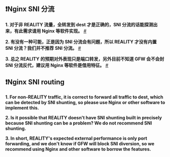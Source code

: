 ## :exclamation:Nginx SNI 分流

**1. 对于非 REALITY 流量，全转发到 dest 才是正确的，SNI 分流的话能探测出来，有此需求请用 Nginx 等软件实现。** [#](https://github.com/XTLS/Xray-core/issues/2360#issuecomment-1646716162)

**2. 有没有一种可能，正是因为 SNI 分流会有问题，所以 REALITY 才没有内置 SNI 分流？我们并不推荐 SNI 分流。** [#](https://github.com/XTLS/Xray-core/issues/2374#issuecomment-1653603429)

**3. 总之 REALITY 的预期对外表现只是端口转发，另外目前不知道 GFW 会不会封 SNI 分流反代，建议用 Nginx 等软件是借用特征。** [#](https://github.com/XTLS/Xray-core/issues/2360#issuecomment-1646734306)

## :exclamation:Nginx SNI routing

**1. For non-REALITY traffic, it is correct to forward all traffic to dest, which can be detected by SNI shunting, so please use Nginx or other software to implement this.**

**2. Is it possible that REALITY doesn't have SNI shunting built in precisely because SNI shunting can be a problem? We do not recommend SNI shunting.**

**3. In short, REALITY's expected external performance is only port forwarding, and we don't know if GFW will block SNI diversion, so we recommend using Nginx and other software to borrow the features.**
